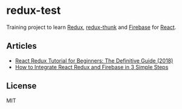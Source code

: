 # redux-test

Training project to learn [Redux](https://redux.js.org), [redux-thunk](https://github.com/reduxjs/redux-thunk) and [Firebase](https://firebase.google.com) for [React](https://reactjs.org).

## Articles
* [React Redux Tutorial for Beginners: The Definitive Guide (2018)](https://www.valentinog.com/blog/react-redux-tutorial-beginners)
* [How to Integrate React Redux and Firebase in 3 Simple Steps](https://medium.com/quick-code/how-to-integrate-react-redux-and-firebase-in-3-simple-steps-c44804a6af38)

## License
MIT
